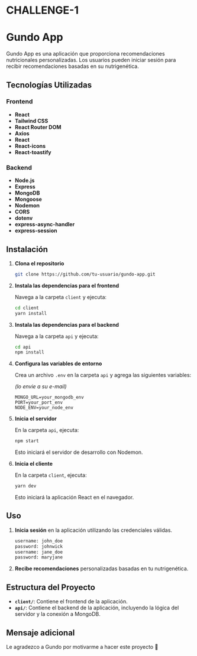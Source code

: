 
# CHALLENGE-1
# Gundo App

Gundo App es una aplicación que proporciona recomendaciones nutricionales personalizadas. Los usuarios pueden iniciar sesión para recibir recomendaciones basadas en su nutrigenética.

## Tecnologías Utilizadas

### Frontend
- **React**
- **Tailwind CSS**
- **React Router DOM**
- **Axios**
- **React**
- **React-icons**
- **React-toastify**

### Backend
- **Node.js**
- **Express**
- **MongoDB**
- **Mongoose**
- **Nodemon**
- **CORS**
- **dotenv**
- **express-async-handler**
- **express-session**

## Instalación

1. **Clona el repositorio**

    ```bash
    git clone https://github.com/tu-usuario/gundo-app.git
    ```

2. **Instala las dependencias para el frontend**

    Navega a la carpeta `client` y ejecuta:

    ```bash
    cd client
    yarn install
    ```

3. **Instala las dependencias para el backend**

    Navega a la carpeta `api` y ejecuta:

    ```bash
    cd api
    npm install
    ```

4. **Configura las variables de entorno**

    Crea un archivo `.env` en la carpeta `api` y agrega las siguientes variables:

    *(lo envie a su e-mail)*
    
    ```env
    MONGO_URL=your_mongodb_env
    PORT=your_port_env
    NODE_ENV=your_node_env
    ```

5. **Inicia el servidor**

    En la carpeta `api`, ejecuta:

    ```bash
    npm start
    ```

    Esto iniciará el servidor de desarrollo con Nodemon.

6. **Inicia el cliente**

    En la carpeta `client`, ejecuta:

    ```bash
    yarn dev
    ```

    Esto iniciará la aplicación React en el navegador.

## Uso

1. **Inicia sesión** en la aplicación utilizando las credenciales válidas.

    ```bash
    username: john_doe
    password: johnwick
    username: jane_doe
    password: maryjane
    ```

2. **Recibe recomendaciones** personalizadas basadas en tu nutrigenética.

## Estructura del Proyecto

- **`client/`**: Contiene el frontend de la aplicación.
- **`api/`**: Contiene el backend de la aplicación, incluyendo la lógica del servidor y la conexión a MongoDB.

## Mensaje adicional
Le agradezco a Gundo por motivarme a hacer este proyecto 💪
